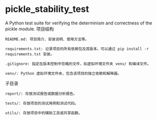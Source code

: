 # pickle_stability_test
A Python test suite for verifying the determinism and correctness of the pickle module.
项目结构

    README.md: 项目简介、安装说明、使用方法等。

    requirements.txt: 记录项目的所有依赖包及其版本。可以通过 pip install -r requirements.txt 安装。

    .gitignore: 指定在版本控制中忽略的文件，如虚拟环境文件夹 venv/ 和编译文件。

    venv/: Python 虚拟环境文件夹，包含该项目的独立依赖和解释器。

子目录

    report/: 存放测试报告或数据分析报告。

    tests/: 存放项目的测试用例和测试代码。

    utils/: 存放项目中的辅助工具或共享函数。
